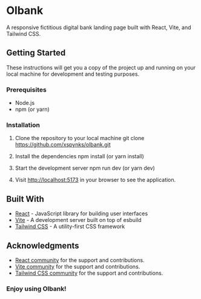 # Olbank

A responsive fictitious digital bank landing page built with React, Vite, and Tailwind CSS.

## Getting Started

These instructions will get you a copy of the project up and running on your local machine for development and testing purposes.

### Prerequisites

- Node.js
- npm (or yarn)

### Installation

1. Clone the repository to your local machine
git clone https://github.com/xspynks/olbank.git

2. Install the dependencies
npm install (or yarn install)

3. Start the development server
npm run dev (or yarn dev)

4. Visit [http://localhost:5173](http://localhost:5173) in your browser to see the application.

## Built With

- [React](https://reactjs.org/) - JavaScript library for building user interfaces
- [Vite](https://github.com/vitejs/vite) - A development server built on top of esbuild
- [Tailwind CSS](https://tailwindcss.com/) - A utility-first CSS framework

## Acknowledgments

- [React community](https://reactjs.org/) for the support and contributions.
- [Vite community](https://github.com/vitejs/vite) for the support and contributions.
- [Tailwind CSS community](https://tailwindcss.com/) for the support and contributions.

### Enjoy using Olbank!
